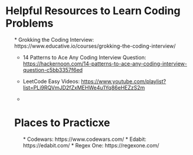 # Helpful Resources to Learn Coding Problems

<ul> 
  * Grokking the Coding Interview: https://www.educative.io/courses/grokking-the-coding-interview/
  
  * 14 Patterns to Ace Any Coding Interview Question: https://hackernoon.com/14-patterns-to-ace-any-coding-interview-question-c5bb3357f6ed
  
  * LeetCode Easy Videos: https://www.youtube.com/playlist?list=PLi9RQVmJD2fZxMEHWe4u1Yq86eHEZzS2m
  
  * 

 # Places to Practicxe
 
 <ul>
  * Codewars: https://www.codewars.com/
  * Edabit: https://edabit.com/
  * Regex One: https://regexone.com/
  
